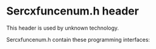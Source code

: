 # Sercxfuncenum.h header


This header is used by unknown technology.

Sercxfuncenum.h contain these programming interfaces:

